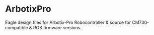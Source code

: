# ArbotixPro
Eagle design files for Arbotix-Pro Robocontroller & source for CM730-compatible & ROS firmware versions.
